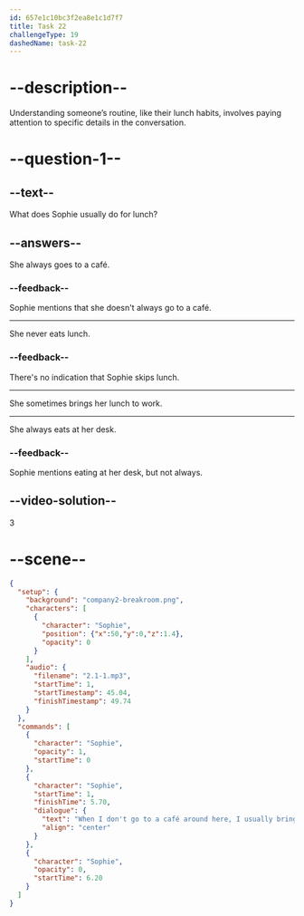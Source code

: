 ```yaml
---
id: 657e1c10bc3f2ea8e1c1d7f7
title: Task 22
challengeType: 19
dashedName: task-22
---
```


# --description--

Understanding someone’s routine, like their lunch habits, involves paying attention to specific details in the conversation. 

# --question-1--

## --text--

What does Sophie usually do for lunch?

## --answers--

She always goes to a café.

### --feedback--

Sophie mentions that she doesn't always go to a café.

---

She never eats lunch.

### --feedback--

There's no indication that Sophie skips lunch.

---

She sometimes brings her lunch to work.

---

She always eats at her desk.

### --feedback--

Sophie mentions eating at her desk, but not always.

## --video-solution--

3

# --scene--

```json
{
  "setup": {
    "background": "company2-breakroom.png",
    "characters": [
      {
        "character": "Sophie",
        "position": {"x":50,"y":0,"z":1.4},
        "opacity": 0
      }
    ],
    "audio": {
      "filename": "2.1-1.mp3",
      "startTime": 1,
      "startTimestamp": 45.04,
      "finishTimestamp": 49.74
    }
  },
  "commands": [
    {
      "character": "Sophie",
      "opacity": 1,
      "startTime": 0
    },
    {
      "character": "Sophie",
      "startTime": 1,
      "finishTime": 5.70,
      "dialogue": {
        "text": "When I don't go to a café around here, I usually bring my lunch and eat at my desk while I check my progress.",
        "align": "center"
      }
    },
    {
      "character": "Sophie",
      "opacity": 0,
      "startTime": 6.20
    }
  ]
}
```
